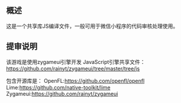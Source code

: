 ## 概述
这是一个共享库JS编译文件，一般可用于微信小程序的代码审核处理使用。

## 提审说明
该游戏是使用zygameui引擎开发
JavaScript引擎共享文件：
https://github.com/rainyt/zygameui/tree/master/tree/js

包含开源库是：
OpenFL:https://github.com/openfl/openfl
Lime:https://github.com/native-toolkit/lime
Zygameui:https://github.com/rainyt/zygameui